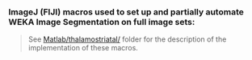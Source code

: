### ImageJ (FIJI) macros used to set up and partially automate WEKA Image Segmentation on full image sets:
> See [Matlab/thalamostriatal/](https://github.com/BJHunnicutt/anatomy/blob/master/Matlab/thalamostriatal/README.md) folder for the description of the implementation of these macros.
